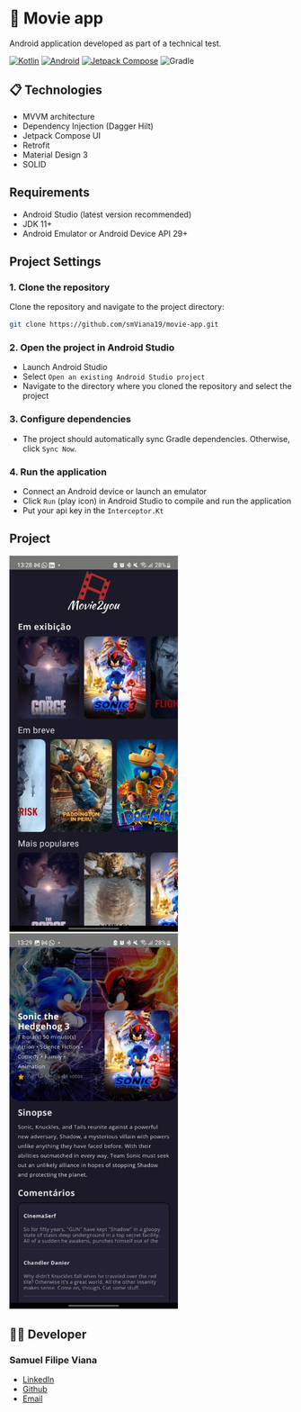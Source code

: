 # 📱 Movie app
Android application developed as part of a technical test.

[![Kotlin](https://img.shields.io/badge/Kotlin-0095D5?style=for-the-badge&logo=kotlin&logoColor=white)](https://kotlinlang.org/)
[![Android](https://img.shields.io/badge/Android-3DDC84?style=for-the-badge&logo=android&logoColor=white)](https://developer.android.com/)
[![Jetpack Compose](https://img.shields.io/badge/Jetpack%20Compose-4285F4?style=for-the-badge&logo=jetpack-compose&logoColor=white)](https://developer.android.com/jetpack/compose)
![Gradle](https://img.shields.io/badge/Gradle-02303A?style=for-the-badge&logo=gradle&logoColor=white)

## 📋 Technologies
- MVVM architecture
- Dependency Injection (Dagger Hilt)
- Jetpack Compose UI
- Retrofit
- Material Design 3
- SOLID
  
## Requirements
- Android Studio (latest version recommended)
- JDK 11+
- Android Emulator or Android Device API 29+

## Project Settings
### 1. Clone the repository


Clone the repository and navigate to the project directory:

```bash
git clone https://github.com/smViana19/movie-app.git
```

### 2. Open the project in Android Studio
- Launch Android Studio
- Select ``Open an existing Android Studio project``
- Navigate to the directory where you cloned the repository and select the project


### 3. Configure dependencies
- The project should automatically sync Gradle dependencies. Otherwise, click ``Sync Now``.

### 4. Run the application
- Connect an Android device or launch an emulator
- Click ```Run``` (play icon) in Android Studio to compile and run the application
- Put your api key in the ```Interceptor.Kt```

## Project
<img src="app/src/main/res/drawable/imagem_tela_principal.jpeg" alt="movies-list-screen" width="300px"></img>
<img src="app/src/main/res/drawable/image_details.jpeg" alt="movies-list-screen" width="300px"></img>

## 👨‍💻 Developer 
### Samuel Filipe Viana
-  [LinkedIn](https://www.linkedin.com/in/samuel-viana-aab511266/)
-  [Github](https://github.com/smViana19)
-  [Email](samuelfilipevianadois@gmail.com)
